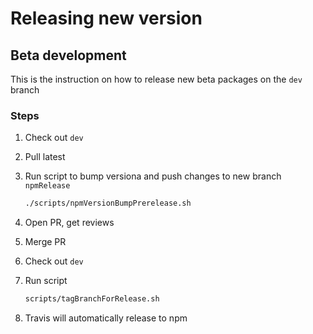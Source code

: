 # Releasing new version

## Beta development

This is the instruction on how to release new beta packages on the `dev` branch

### Steps

1. Check out `dev`
1. Pull latest
1. Run script to bump versiona and push changes to new branch `npmRelease`

    ```bash
    ./scripts/npmVersionBumpPrerelease.sh
    ```

1. Open PR, get reviews
1. Merge PR
1. Check out `dev`
1. Run script

   ```bash
   scripts/tagBranchForRelease.sh
   ```

1. Travis will automatically release to npm
